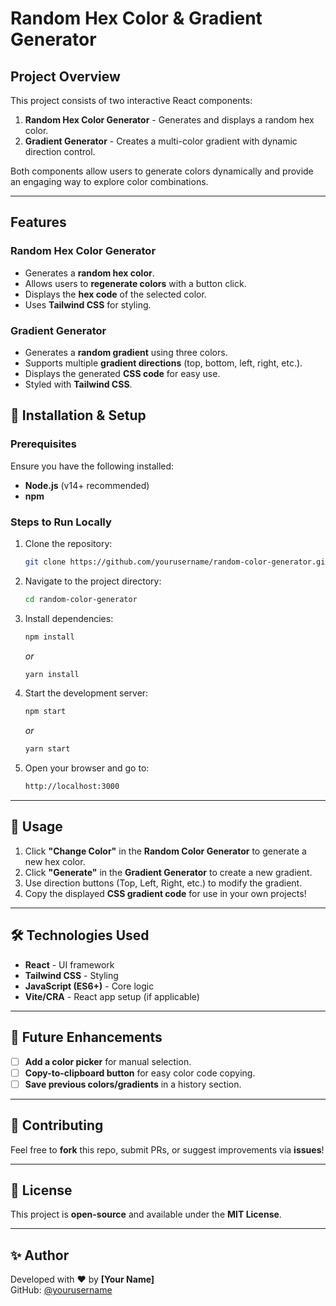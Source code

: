# Random Hex Color & Gradient Generator

##  Project Overview
This project consists of two interactive React components:
1. **Random Hex Color Generator** - Generates and displays a random hex color.
2. **Gradient Generator** - Creates a multi-color gradient with dynamic direction control.

Both components allow users to generate colors dynamically and provide an engaging way to explore color combinations.

---

##  Features
###  Random Hex Color Generator
- Generates a **random hex color**.
- Allows users to **regenerate colors** with a button click.
- Displays the **hex code** of the selected color.
- Uses **Tailwind CSS** for styling.

###  Gradient Generator
- Generates a **random gradient** using three colors.
- Supports multiple **gradient directions** (top, bottom, left, right, etc.).
- Displays the generated **CSS code** for easy use.
- Styled with **Tailwind CSS**.



## 🔧 Installation & Setup
### Prerequisites
Ensure you have the following installed:
- **Node.js** (v14+ recommended)
- **npm** 

### Steps to Run Locally
1. Clone the repository:
   ```sh
   git clone https://github.com/yourusername/random-color-generator.git
   ```
2. Navigate to the project directory:
   ```sh
   cd random-color-generator
   ```
3. Install dependencies:
   ```sh
   npm install
   ```
   _or_
   ```sh
   yarn install
   ```
4. Start the development server:
   ```sh
   npm start
   ```
   _or_
   ```sh
   yarn start
   ```
5. Open your browser and go to:
   ```sh
   http://localhost:3000
   ```

---

## 📜 Usage
1. Click **"Change Color"** in the **Random Color Generator** to generate a new hex color.
2. Click **"Generate"** in the **Gradient Generator** to create a new gradient.
3. Use direction buttons (Top, Left, Right, etc.) to modify the gradient.
4. Copy the displayed **CSS gradient code** for use in your own projects!

---

## 🛠️ Technologies Used
- **React** - UI framework
- **Tailwind CSS** - Styling
- **JavaScript (ES6+)** - Core logic
- **Vite/CRA** - React app setup (if applicable)

---

## 🎯 Future Enhancements
- [ ] **Add a color picker** for manual selection.
- [ ] **Copy-to-clipboard button** for easy color code copying.
- [ ] **Save previous colors/gradients** in a history section.

---

## 🤝 Contributing
Feel free to **fork** this repo, submit PRs, or suggest improvements via **issues**!

---

## 📜 License
This project is **open-source** and available under the **MIT License**.

---

## ✨ Author
Developed with ❤️ by **[Your Name]**  
GitHub: [@yourusername](https://github.com/yourusername)

